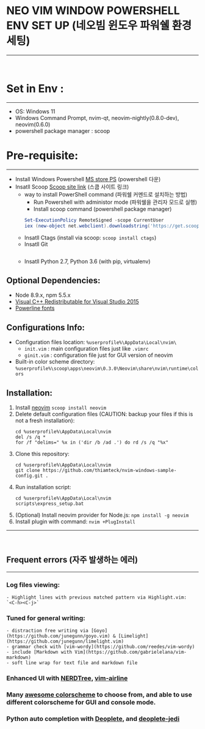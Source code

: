 # NEO VIM WINDOW POWERSHELL ENV SET UP (네오빔 윈도우 파워쉘 환경 세팅)

---

<br/>

# Set in Env :
---------------
- OS: Windows 11    
- Windows Command Prompt, nvim-qt, neovim-nightly(0.8.0-dev), neovim(0.6.0)
- powershell package manager : scoop

# Pre-requisite:
-----------------
- Install Windows Powershell [MS store PS](https://apps.microsoft.com/store/detail/powershell/9MZ1SNWT0N5D?hl=ko-kr&gl=kr) (powershell 다운)
- Insatll Scoop [Scoop site link](https://scoop.sh/) (스쿱 사이트 링크)
    - way to install PowerShell command (파워쉘 커멘드로 설치하는 방법)
        - Run Powershell with administor mode (파워쉘을 관리자 모드로 실행)
        - Install scoop command (powershell package manager) 
        ```PowerShell
        Set-ExecutionPolicy RemoteSigned -scope CurrentUser
        iex (new-object net.webclient).downloadstring('https://get.scoop.sh')
        ```
    - Insatll Ctags (install via scoop: `scoop install ctags`)
    - Insatll Git 
    ``` PS
    
    ```
    - Insatll Python 2.7, Python 3.6 (with pip, virtualenv)

Optional Dependencies:
-----------------------
- Node 8.9.x, npm 5.5.x
- [Visual C++ Redistributable for Visual Studio 2015](https://www.microsoft.com/en-my/download/details.aspx?id=48145)
- [Powerline fonts](https://medium.com/@slmeng/how-to-install-powerline-fonts-in-windows-b2eedecace58)

Configurations Info:
---------------------
- Configuration files location: `%userprofile%\AppData\Local\nvim\`
    - `init.vim` : main configuration files just like `.vimrc`
    - `ginit.vim` : configuration file just for GUI version of neovim
- Built-in color scheme directory: `%userprofile%\scoop\apps\neovim\0.3.0\Neovim\share\nvim\runtime\colors`

Installation:
--------------
1. Install [neovim](https://github.com/neovim/neovim/wiki/Installing-Neovim)
    `scoop install neovim`
2. Delete default configuration files (CAUTION: backup your files if this is not a fresh installation): 
    ```console
    cd %userprofile%\AppData\Local\nvim
    del /s /q *
    for /f "delims=" %x in ('dir /b /ad .') do rd /s /q "%x"
    ````
3. Clone this repository: 
    ```console
    cd %userprofile%\AppData\Local\nvim 
    git clone https://github.com/thiamteck/nvim-windows-sample-config.git .
    ```
4. Run installation script:
    ```console
    cd %userprofile%\AppData\Local\nvim
    scripts\express_setup.bat
    ```
5. (Optional) Install neovim provider for Node.js: `npm install -g neovim`
6. Install plugin with command: `nvim +PlugInstall`


---

<br>


## Frequent errors (자주 발생하는 에러)

----------------------

### Log files viewing:
    - Highlight lines with previous matched pattern via Highlight.vim: `<C-h><C-j>`
    
### Tuned for general writing:
    - distraction free writing via [Goyo](https://github.com/junegunn/goyo.vim) & [Limelight](https://github.com/junegunn/limelight.vim)
    - grammar check with [vim-wordy](https://github.com/reedes/vim-wordy)
    - include [Markdown with Vim](https://github.com/gabrielelana/vim-markdown)
    - soft line wrap for text file and markdown file
### Enhanced UI with [NERDTree](https://github.com/scrooloose/nerdtree), [vim-airline](https://github.com/vim-airline/vim-airline)    
### Many [awesome colorscheme](https://github.com/rafi/awesome-vim-colorschemes) to choose from, and able to use different colorscheme for GUI and console mode. 
### Python auto completion with [Deoplete](https://github.com/Shougo/deoplete.nvim), and [deoplete-jedi](https://github.com/zchee/deoplete-jedi)

<br>
<br>


